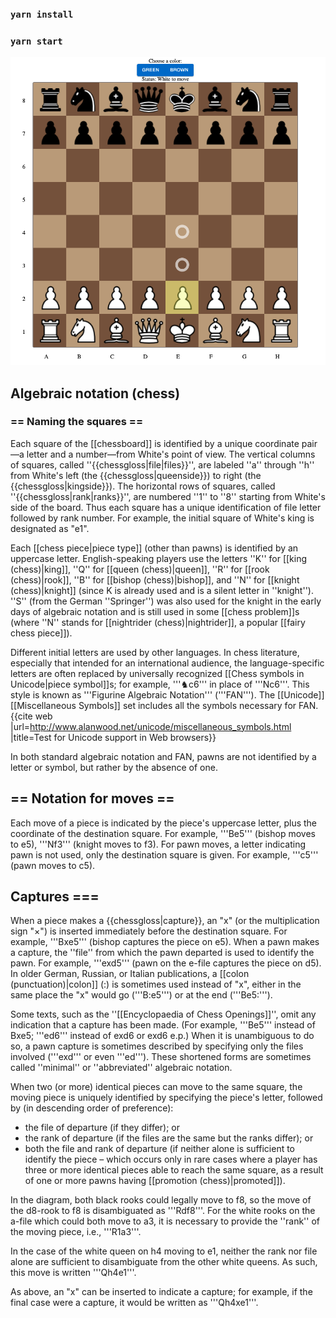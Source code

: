 

### `yarn install`
### `yarn start`



[![chess](https://github.com/dudipsh/chess/blob/master/public/screenshot/screenshot1.png "Game")](https://dudipsh.github.io/chess/)


## Algebraic notation (chess)

### == Naming the squares ==
Each square of the [[chessboard]] is identified by a unique coordinate pair—a letter and a number—from White's point of view. The vertical columns of squares, called ''{{chessgloss|file|files}}'', are labeled ''a'' through ''h'' from White's left (the {{chessgloss|queenside}}) to right (the {{chessgloss|kingside}}). The horizontal rows of squares, called ''{{chessgloss|rank|ranks}}'', are numbered ''1'' to ''8'' starting from White's side of the board. Thus each square has a unique identification of file letter followed by rank number. For example, the initial square of White's king is designated as "e1".

Each [[chess piece|piece type]] (other than pawns) is identified by an uppercase letter. English-speaking players use the letters ''K'' for [[king (chess)|king]], ''Q'' for [[queen (chess)|queen]], ''R'' for [[rook (chess)|rook]], ''B'' for [[bishop (chess)|bishop]], and ''N'' for [[knight (chess)|knight]] (since K is already used and is a silent letter in ''knight''). ''S'' (from the German ''Springer'') was also used for the knight in the early days of algebraic notation and is still used in some [[chess problem]]s (where ''N'' stands for [[nightrider (chess)|nightrider]], a popular [[fairy chess piece]]).

Different initial letters are used by other languages. In chess literature, especially that intended for an international audience, the language-specific letters are often replaced by universally recognized [[Chess symbols in Unicode|piece symbol]]s; for example, '''♞c6''' in place of '''Nc6'''. This style is known as '''Figurine Algebraic Notation''' ('''FAN'''). The [[Unicode]] [[Miscellaneous Symbols]] set includes all the symbols necessary for FAN.<ref>{{cite web |url=http://www.alanwood.net/unicode/miscellaneous_symbols.html |title=Test for Unicode support in Web browsers}}</ref>

In both standard algebraic notation and FAN, pawns are not identified by a letter or symbol, but rather by the absence of one.

## == Notation for moves ==
Each move of a piece is indicated by the piece's uppercase letter, plus the coordinate of the destination square. For example, '''Be5''' (bishop moves to e5), '''Nf3''' (knight moves to f3). For pawn moves, a letter indicating pawn is not used, only the destination square is given. For example, '''c5''' (pawn moves to c5).

## Captures <span id="e.p."></span>===
When a piece makes a {{chessgloss|capture}}, an "x" (or the multiplication sign "×") is inserted immediately before the destination square. For example, '''Bxe5''' (bishop captures the piece on e5). When a pawn makes a capture, the ''file'' from which the pawn departed is used to identify the pawn. For example, '''exd5''' (pawn on the e-file captures the piece on d5). In older German, Russian, or Italian publications, a [[colon (punctuation)|colon]] (:) is sometimes used instead of "x", either in the same place the "x" would go ('''B:e5''') or at the end ('''Be5:''').


Some texts, such as the ''[[Encyclopaedia of Chess Openings]]'', omit any indication that a capture has been made. (For example, '''Be5''' instead of Bxe5; '''ed6''' instead of exd6 or exd6&nbsp;e.p.) When it is unambiguous to do so, a pawn capture is sometimes described by specifying only the files involved ('''exd''' or even '''ed'''). These shortened forms are sometimes called ''minimal'' or ''abbreviated'' algebraic notation.

 

When two (or more) identical pieces can move to the same square, the moving piece is uniquely identified by specifying the piece's letter, followed by (in descending order of preference):

* the file of departure (if they differ); or
* the rank of departure (if the files are the same but the ranks differ); or
* both the file and rank of departure (if neither alone is sufficient to identify the piece – which occurs only in rare cases where a player has three or more identical pieces able to reach the same square, as a result of one or more pawns having [[promotion (chess)|promoted]]).

In the diagram, both black rooks could legally move to f8, so the move of the d8-rook to f8 is disambiguated as '''Rdf8'''. For the white rooks on the a-file which could both move to a3, it is necessary to provide the ''rank'' of the moving piece, i.e., '''R1a3'''.

In the case of the white queen on h4 moving to e1, neither the rank nor file alone are sufficient to disambiguate from the other white queens. As such, this move is written '''Qh4e1'''.

As above, an "x" can be inserted to indicate a capture; for example, if the final case were a capture, it would be written as '''Qh4xe1'''.


